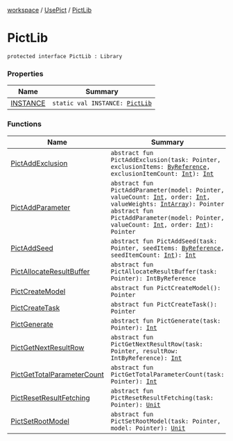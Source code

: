 [workspace](../../index.md) / [UsePict](../index.md) / [PictLib](./index.md)

# PictLib

`protected interface PictLib : Library`

### Properties

| Name | Summary |
|---|---|
| [INSTANCE](-i-n-s-t-a-n-c-e.md) | `static val INSTANCE: `[`PictLib`](./index.md) |

### Functions

| Name | Summary |
|---|---|
| [PictAddExclusion](-pict-add-exclusion.md) | `abstract fun PictAddExclusion(task: Pointer, exclusionItems: `[`ByReference`](../-p-i-c-t_-e-x-c-l-u-s-i-o-n_-i-t-e-m/-by-reference/index.md)`, exclusionItemCount: `[`Int`](https://kotlinlang.org/api/latest/jvm/stdlib/kotlin/-int/index.html)`): `[`Int`](https://kotlinlang.org/api/latest/jvm/stdlib/kotlin/-int/index.html) |
| [PictAddParameter](-pict-add-parameter.md) | `abstract fun PictAddParameter(model: Pointer, valueCount: `[`Int`](https://kotlinlang.org/api/latest/jvm/stdlib/kotlin/-int/index.html)`, order: `[`Int`](https://kotlinlang.org/api/latest/jvm/stdlib/kotlin/-int/index.html)`, valueWeights: `[`IntArray`](https://kotlinlang.org/api/latest/jvm/stdlib/kotlin/-int-array/index.html)`): Pointer`<br>`abstract fun PictAddParameter(model: Pointer, valueCount: `[`Int`](https://kotlinlang.org/api/latest/jvm/stdlib/kotlin/-int/index.html)`, order: `[`Int`](https://kotlinlang.org/api/latest/jvm/stdlib/kotlin/-int/index.html)`): Pointer` |
| [PictAddSeed](-pict-add-seed.md) | `abstract fun PictAddSeed(task: Pointer, seedItems: `[`ByReference`](../-p-i-c-t_-e-x-c-l-u-s-i-o-n_-i-t-e-m/-by-reference/index.md)`, seedItemCount: `[`Int`](https://kotlinlang.org/api/latest/jvm/stdlib/kotlin/-int/index.html)`): `[`Int`](https://kotlinlang.org/api/latest/jvm/stdlib/kotlin/-int/index.html) |
| [PictAllocateResultBuffer](-pict-allocate-result-buffer.md) | `abstract fun PictAllocateResultBuffer(task: Pointer): IntByReference` |
| [PictCreateModel](-pict-create-model.md) | `abstract fun PictCreateModel(): Pointer` |
| [PictCreateTask](-pict-create-task.md) | `abstract fun PictCreateTask(): Pointer` |
| [PictGenerate](-pict-generate.md) | `abstract fun PictGenerate(task: Pointer): `[`Int`](https://kotlinlang.org/api/latest/jvm/stdlib/kotlin/-int/index.html) |
| [PictGetNextResultRow](-pict-get-next-result-row.md) | `abstract fun PictGetNextResultRow(task: Pointer, resultRow: IntByReference): `[`Int`](https://kotlinlang.org/api/latest/jvm/stdlib/kotlin/-int/index.html) |
| [PictGetTotalParameterCount](-pict-get-total-parameter-count.md) | `abstract fun PictGetTotalParameterCount(task: Pointer): `[`Int`](https://kotlinlang.org/api/latest/jvm/stdlib/kotlin/-int/index.html) |
| [PictResetResultFetching](-pict-reset-result-fetching.md) | `abstract fun PictResetResultFetching(task: Pointer): `[`Unit`](https://kotlinlang.org/api/latest/jvm/stdlib/kotlin/-unit/index.html) |
| [PictSetRootModel](-pict-set-root-model.md) | `abstract fun PictSetRootModel(task: Pointer, model: Pointer): `[`Unit`](https://kotlinlang.org/api/latest/jvm/stdlib/kotlin/-unit/index.html) |
